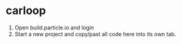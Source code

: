 # carloop
1. Open build.particle.io and login
2. Start a new project and copy/past all code here into its own tab.

